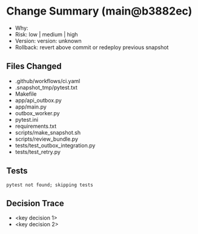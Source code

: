 # Change Summary (main@b3882ec)
- Why: <fill in>
- Risk: low | medium | high
- Version: version: unknown
- Rollback: revert above commit or redeploy previous snapshot

## Files Changed
- .github/workflows/ci.yaml
- .snapshot_tmp/pytest.txt
- Makefile
- app/api_outbox.py
- app/main.py
- outbox_worker.py
- pytest.ini
- requirements.txt
- scripts/make_snapshot.sh
- scripts/review_bundle.py
- tests/test_outbox_integration.py
- tests/test_retry.py

## Tests
```
pytest not found; skipping tests
```

## Decision Trace
- <key decision 1>
- <key decision 2>